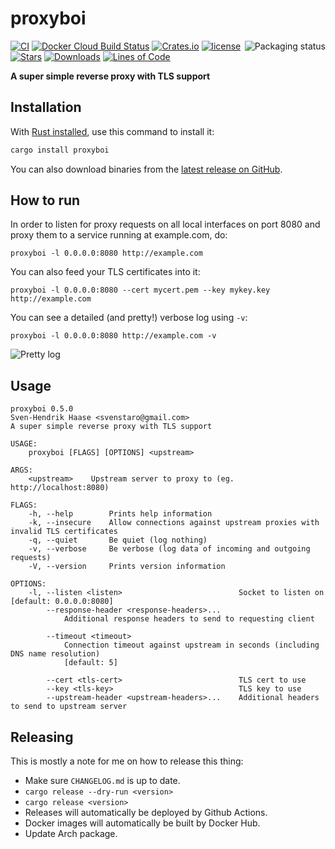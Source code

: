# proxyboi

<a href="https://repology.org/project/proxyboi/versions"><img align="right" src="https://repology.org/badge/vertical-allrepos/proxyboi.svg" alt="Packaging status"></a>

[![CI](https://github.com/svenstaro/proxyboi/workflows/Build/badge.svg)](https://github.com/svenstaro/proxyboi/actions)
[![Docker Cloud Build Status](https://img.shields.io/docker/cloud/build/svenstaro/proxyboi)](https://cloud.docker.com/repository/docker/svenstaro/proxyboi/)
[![Crates.io](https://img.shields.io/crates/v/proxyboi.svg)](https://crates.io/crates/proxyboi)
[![license](http://img.shields.io/badge/license-MIT-blue.svg)](https://github.com/svenstaro/proxyboi/blob/master/LICENSE)
[![Stars](https://img.shields.io/github/stars/svenstaro/proxyboi.svg)](https://github.com/svenstaro/proxyboi/stargazers)
[![Downloads](https://img.shields.io/github/downloads/svenstaro/proxyboi/total.svg)](https://github.com/svenstaro/proxyboi/releases)
[![Lines of Code](https://tokei.rs/b1/github/svenstaro/proxyboi)](https://github.com/svenstaro/proxyboi)

**A super simple reverse proxy with TLS support**

## Installation

With [Rust installed](https://rustup.rs), use this command to install it:

```sh
cargo install proxyboi
```

You can also download binaries from the [latest release on GitHub](https://github.com/svenstaro/proxyboi/releases/latest).

## How to run

In order to listen for proxy requests on all local interfaces on port 8080 and proxy them to a service running at example.com, do:

    proxyboi -l 0.0.0.0:8080 http://example.com

You can also feed your TLS certificates into it:

    proxyboi -l 0.0.0.0:8080 --cert mycert.pem --key mykey.key http://example.com

You can see a detailed (and pretty!) verbose log using `-v`:

    proxyboi -l 0.0.0.0:8080 http://example.com -v

![Pretty log](pretty_log.png)

## Usage

    proxyboi 0.5.0
    Sven-Hendrik Haase <svenstaro@gmail.com>
    A super simple reverse proxy with TLS support

    USAGE:
        proxyboi [FLAGS] [OPTIONS] <upstream>

    ARGS:
        <upstream>    Upstream server to proxy to (eg. http://localhost:8080)

    FLAGS:
        -h, --help        Prints help information
        -k, --insecure    Allow connections against upstream proxies with invalid TLS certificates
        -q, --quiet       Be quiet (log nothing)
        -v, --verbose     Be verbose (log data of incoming and outgoing requests)
        -V, --version     Prints version information

    OPTIONS:
        -l, --listen <listen>                          Socket to listen on [default: 0.0.0.0:8080]
            --response-header <response-headers>...
                Additional response headers to send to requesting client

            --timeout <timeout>
                Connection timeout against upstream in seconds (including DNS name resolution)
                [default: 5]

            --cert <tls-cert>                          TLS cert to use
            --key <tls-key>                            TLS key to use
            --upstream-header <upstream-headers>...    Additional headers to send to upstream server

## Releasing

This is mostly a note for me on how to release this thing:

- Make sure `CHANGELOG.md` is up to date.
- `cargo release --dry-run <version>`
- `cargo release <version>`
- Releases will automatically be deployed by Github Actions.
- Docker images will automatically be built by Docker Hub.
- Update Arch package.
